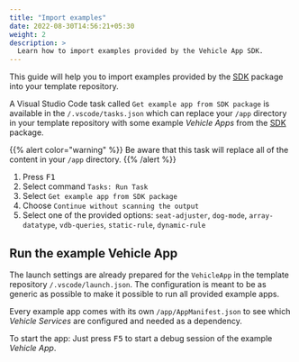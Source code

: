 ```yaml
---
title: "Import examples"
date: 2022-08-30T14:56:21+05:30
weight: 2
description: >
  Learn how to import examples provided by the Vehicle App SDK.
---
```


This guide will help you to import examples provided by the [SDK](https://github.com/eclipse-velocitas/vehicle-app-python-sdk/tree/main/examples/seat-adjuster) package into your template repository.

A Visual Studio Code task called `Get example app from SDK package` is available in the `/.vscode/tasks.json` which can replace your `/app` directory in your template repository with some example _Vehicle Apps_ from the [SDK](https://github.com/eclipse-velocitas/vehicle-app-python-sdk/tree/main/examples) package.

{{% alert color="warning" %}}
Be aware that this task will replace all of the content in your `/app` directory.
{{% /alert %}}

1. Press <kbd>F1</kbd>
2. Select command `Tasks: Run Task`
3. Select `Get example app from SDK package`
4. Choose `Continue without scanning the output`
5. Select one of the provided options: `seat-adjuster`, `dog-mode`, `array-datatype`, `vdb-queries`, `static-rule`, `dynamic-rule`

## Run the example Vehicle App

The launch settings are already prepared for the `VehicleApp` in the template repository `/.vscode/launch.json`. The configuration is meant to be as generic as possible to make it possible to run all provided example apps.

Every example app comes with its own `/app/AppManifest.json` to see which _Vehicle Services_ are configured and needed as a dependency.

To start the app:
Just press <kbd>F5</kbd> to start a debug session of the example _Vehicle App_.
